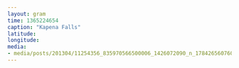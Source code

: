 ```yaml
---
layout: gram
time: 1365224654
caption: "Kapena Falls"
latitude: 
longitude: 
media:
- media/posts/201304/11254356_835970566500006_1426072090_n_17842656076000351.jpg
---
```

